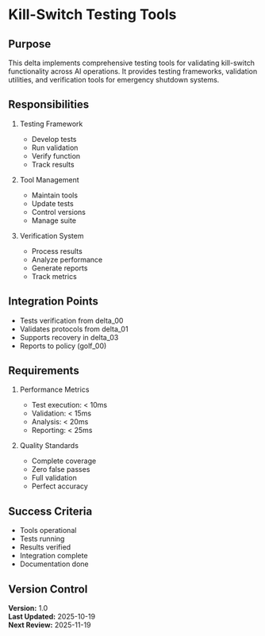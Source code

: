 # Kill-Switch Testing Tools

## Purpose

This delta implements comprehensive testing tools for validating kill-switch functionality across AI operations. It provides testing frameworks, validation utilities, and verification tools for emergency shutdown systems.

## Responsibilities

1. Testing Framework
   - Develop tests
   - Run validation
   - Verify function
   - Track results

2. Tool Management
   - Maintain tools
   - Update tests
   - Control versions
   - Manage suite

3. Verification System
   - Process results
   - Analyze performance
   - Generate reports
   - Track metrics

## Integration Points

- Tests verification from delta_00
- Validates protocols from delta_01
- Supports recovery in delta_03
- Reports to policy (golf_00)

## Requirements

1. Performance Metrics
   - Test execution: < 10ms
   - Validation: < 15ms
   - Analysis: < 20ms
   - Reporting: < 25ms

2. Quality Standards
   - Complete coverage
   - Zero false passes
   - Full validation
   - Perfect accuracy

## Success Criteria

- Tools operational
- Tests running
- Results verified
- Integration complete
- Documentation done

## Version Control

**Version:** 1.0  
**Last Updated:** 2025-10-19  
**Next Review:** 2025-11-19